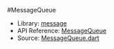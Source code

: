 #MessageQueue

* Library: [message](api:)
* API Reference: [MessageQueue](api:message)
* Source: [MessageQueue.dart](source:lib/src/message)
